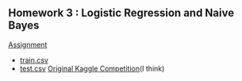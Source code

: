 Homework 3 : Logistic Regression and Naive Bayes
-----------
[Assignment](https://github.com/arahuja/GADS4/wiki/Logistic-Regression-and-Naive-Bayes-Assignment)
* [train.csv](https://www.dropbox.com/s/f6w2rukksx86rcf/train.csv)
* [test.csv](https://www.dropbox.com/s/x5p07bfek3ll8xw/test.csv)
[Original Kaggle Competition](http://www.kaggle.com/c/detecting-insults-in-social-commentary)(I think)

